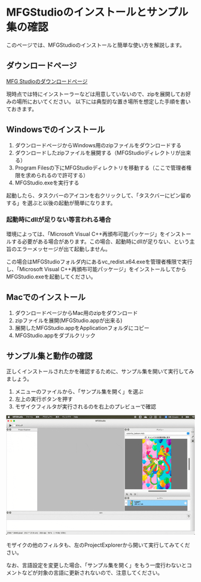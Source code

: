 # MFGStudioのインストールとサンプル集の確認

このページでは、MFGStudioのインストールと簡単な使い方を解説します。

## ダウンロードページ

[MFG Studioのダウンロードページ](https://modernfilterlanguageforgpu.org/download/)

現時点では特にインストーラーなどは用意していないので、zipを展開してお好みの場所においてください。
以下には典型的な置き場所を想定した手順を書いておきます。

## Windowsでのインストール

1. ダウンロードページからWindows用のzipファイルをダウンロードする
2. ダウンロードしたzipファイルを展開する（MFGStudioディレクトリが出来る）
3. Program Filesの下にMFGStudioディレクトリを移動する（ここで管理者権限を求められるので許可する）
4. MFGStudio.exeを実行する

起動したら、タスクバーのアイコンを右クリックして、「タスクバーにピン留めする」を選ぶと以後の起動が簡単になります。

### 起動時にdllが足りない等言われる場合

環境によっては、「Microsoft Visual C++再頒布可能パッケージ」をインストールする必要がある場合があります。この場合、起動時にdllが足りない、という主旨のエラーメッセージが出て起動しません。

この場合はMFGStudioフォルダ内にあるvc_redist.x64.exeを管理者権限で実行し、「Microsoft Visual C++再頒布可能パッケージ」をインストールしてからMFGStudio.exeを起動してください。

## Macでのインストール

1. ダウンロードページからMac用のzipをダウンロード
2. zipファイルを展開(MFGStudio.appが出来る)
3. 展開したMFGStudio.appをApplicationフォルダにコピー
4. MFGStudio.appをダブルクリック

## サンプル集と動作の確認

正しくインストールされたかを確認するために、サンプル集を開いて実行してみましょう。

1. メニューのファイルから、「サンプル集を開く」を選ぶ
2. 左上の実行ボタンを押す
3. モザイクフィルタが実行されるのを右上のプレビューで確認

![サンプル集を開く、のデモ](imgs/open_samples_demo.gif)

モザイクの他のフィルタも、左のProjectExplorerから開いて実行してみてください。

なお、言語設定を変更した場合、「サンプル集を開く」をもう一度行わないとコメントなどが対象の言語に更新されないので、注意してください。
